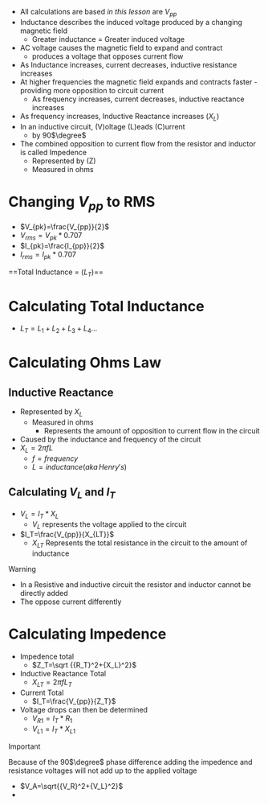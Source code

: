 - All calculations are based *in this lesson* are $V_{pp}$
- Inductance describes the induced voltage produced by a changing magnetic field
	- Greater inductance = Greater induced voltage
- AC voltage causes the magnetic field to expand and contract 
	- produces a voltage that opposes current flow
- As Inductance increases, current decreases, inductive resistance increases
- At higher frequencies the magnetic field expands and contracts faster - providing more opposition to circuit current
	- As frequency increases, current decreases, inductive reactance increases
- As frequency increases, Inductive Reactance increases ($X_L$)
- In an inductive circuit, (V)oltage (L)eads (C)urrent
	- by 90$\degree$ 
- The combined opposition to current flow from the resistor and inductor is called Impedence
	- Represented by (Z)
	- Measured in ohms

# Changing $V_{pp}$ to RMS
- $V_{pk}=\frac{V_{pp}}{2}$
- $V_{rms}=V_{pk}*0.707$
- $I_{pk}=\frac{I_{pp}}{2}$
- $I_{rms}=I_{pk}*0.707$

==Total Inductance = ($L_T$)==

# Calculating Total Inductance
- $L_T=L_1+L_2+L_3+L_4...$

# Calculating Ohms Law
## Inductive Reactance
- Represented by $X_L$
	- Measured in ohms
		- Represents the amount of opposition to current flow in the circuit
- Caused by the inductance and frequency of the circuit
- $X_L=2\pi f L$
	- $f = frequency$
	- $L = inductance (aka \, Henry's)$

## Calculating $V_L$ and $I_T$

- $V_L=I_T*X_L$
	- $V_L$ represents the voltage applied to the circuit
- $I_T=\frac{V_{pp}}{X_{LT}}$
	- $X_{LT}$ Represents the total resistance in the circuit to the amount of inductance

 >[!Warning]
 > - In a Resistive and inductive circuit the resistor and inductor cannot be directly added
 > 	- The oppose current differently
 
# Calculating Impedence
- Impedence total
	- $Z_T=\sqrt {{R_T}^2+{X_L}^2}$
- Inductive Reactance Total
	- $X_{LT}=2\pi f L_T$
- Current Total
	- $I_T=\frac{V_{pp}}{Z_T}$
- Voltage drops can then be determined
	- $V_{R1}=I_T*R_1$
	- $V_{L1}=I_T*X_{L1}$

>[!Important]
>Because of the 90$\degree$ phase difference adding the impedence and resistance voltages will not add up to the applied voltage

- $V_A=\sqrt{{V_R}^2+{V_L}^2}$
-  
